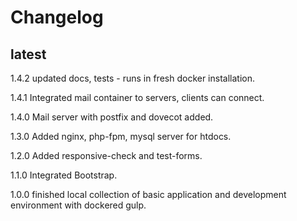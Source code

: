 # Changelog

## latest

1.4.2
updated docs, tests - runs in fresh docker installation.

1.4.1
Integrated mail container to servers, clients can connect.

1.4.0
Mail server with postfix and dovecot added.

1.3.0
Added nginx, php-fpm, mysql server for htdocs.

1.2.0
Added responsive-check and test-forms.

1.1.0
Integrated Bootstrap.

1.0.0
finished local collection of basic application and development environment with dockered gulp.
